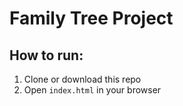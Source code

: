 # Family Tree Project

## How to run:
1. Clone or download this repo
2. Open <code>index.html</code> in your browser